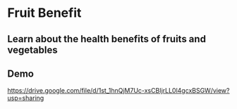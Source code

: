 # Fruit Benefit

## Learn about the health benefits of fruits and vegetables

## Demo

https://drive.google.com/file/d/1st_1hnQjM7Uc-xsCBIjrLL0l4gcxBSGW/view?usp=sharing
